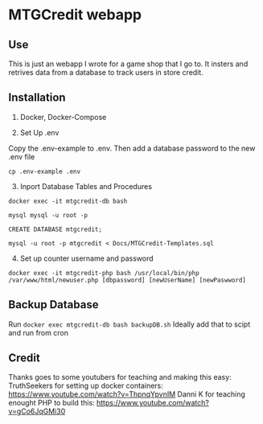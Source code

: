 # MTGCredit webapp

## Use 

This is just an webapp I wrote for a game shop that I go to. It insters and retrives data from a database to track users in store credit. 

## Installation

1. Docker, Docker-Compose

2. Set Up .env

Copy the .env-example to .env. Then add a database password to the new .env file 

`cp .env-example .env`

3. Inport Database Tables and Procedures

`docker exec -it mtgcredit-db bash`

`mysql mysql -u root -p`

`CREATE DATABASE mtgcredit;`

`mysql -u root -p mtgcredit < Docs/MTGCredit-Templates.sql `

4. Set up counter username and password

`docker exec -it mtgcredit-php bash /usr/local/bin/php /var/www/html/newuser.php [dbpassword] [newUserName] [newPaswword]`

## Backup Database

Run `docker exec mtgcredit-db bash backupDB.sh`
Ideally add that to scipt and run from cron


## Credit

Thanks goes to some youtubers for teaching and making this easy:
TruthSeekers for setting up docker containers:
    https://www.youtube.com/watch?v=ThpnqYpvnIM
Danni K for teaching enought PHP to build this: 
    https://www.youtube.com/watch?v=gCo6JqGMi30

